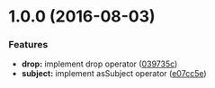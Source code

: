 <a name="1.0.0"></a>
# 1.0.0 (2016-08-03)


### Features

* **drop:** implement drop operator ([039735c](https://github.com/TylorS/tempest/commit/039735c))
* **subject:** implement asSubject operator ([e07cc5e](https://github.com/TylorS/tempest/commit/e07cc5e))



